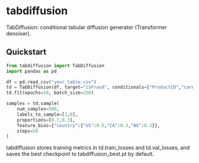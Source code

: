 # tabdiffusion

TabDiffusion: conditional tabular diffusion generator (Transformer denoiser).

## Quickstart

```python
from tabdiffusion import TabDiffusion
import pandas as pd

df = pd.read_csv("your_table.csv")
td = TabDiffusion(df, target="isFraud", conditionals=["ProductCD","card4"])
td.fit(epochs=10, batch_size=256)

samples = td.sample(
    num_samples=500,
    labels_to_sample=[1,0],
    proportions=[0.7,0.3],
    feature_bias={"country":{"US":0.5,"CA":0.3,"NG":0.2}},
    steps=50
)
```

tabdiffusion stores training metrics in td.train_losses and td.val_losses, and saves the best checkpoint to tabdiffusion_best.pt by default.

